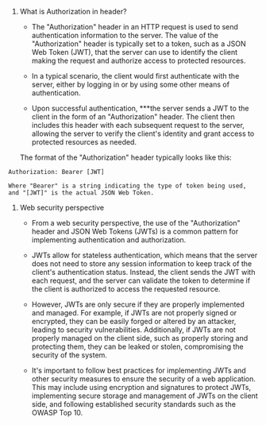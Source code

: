 1. What is Authorization in header?
	- The "Authorization" header in an HTTP request is used to send authentication information to the server. The value of the "Authorization" header is typically set to a token, such as a JSON Web Token (JWT), that the server can use to identify the client making the request and authorize access to protected resources.

	- In a typical scenario, the client would first authenticate with the server, either by logging in or by using some other means of authentication.
	
	- Upon successful authentication, ***the server sends a JWT to the client in the form of an "Authorization" header. The client then includes this header with each subsequent request to the server, allowing the server to verify the client's identity and grant access to protected resources as needed.

	The format of the "Authorization" header typically looks like this:
```
Authorization: Bearer [JWT]
```
	Where "Bearer" is a string indicating the type of token being used, and "[JWT]" is the actual JSON Web Token.

1. Web security perspective
	- From a web security perspective, the use of the "Authorization" header and JSON Web Tokens (JWTs) is a common pattern for implementing authentication and authorization. 

	- JWTs allow for stateless authentication, which means that the server does not need to store any session information to keep track of the client's authentication status. Instead, the client sends the JWT with each request, and the server can validate the token to determine if the client is authorized to access the requested resource.

	- However, JWTs are only secure if they are properly implemented and managed. For example, if JWTs are not properly signed or encrypted, they can be easily forged or altered by an attacker, leading to security vulnerabilities. Additionally, if JWTs are not properly managed on the client side, such as properly storing and protecting them, they can be leaked or stolen, compromising the security of the system.
	
	- It's important to follow best practices for implementing JWTs and other security measures to ensure the security of a web application. This may include using encryption and signatures to protect JWTs, implementing secure storage and management of JWTs on the client side, and following established security standards such as the OWASP Top 10.